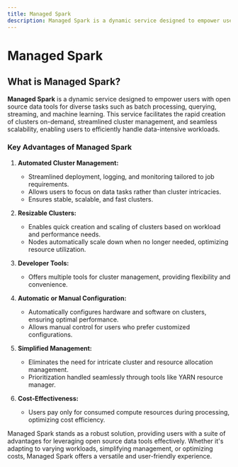 ```yaml
---
title: Managed Spark
description: Managed Spark is a dynamic service designed to empower users with open source data tools for diverse tasks such as batch processing, querying, streaming, and machine learning. This service facilitates the rapid creation of clusters on-demand, streamlined cluster management, and seamless scalability, enabling users to efficiently handle data-intensive workloads.
---
```


# Managed Spark

## What is Managed Spark?

**Managed Spark** is a dynamic service designed to empower users with open source data tools for diverse tasks such as batch processing, querying, streaming, and machine learning. This service facilitates the rapid creation of clusters on-demand, streamlined cluster management, and seamless scalability, enabling users to efficiently handle data-intensive workloads.

### Key Advantages of Managed Spark

1. **Automated Cluster Management:**

   - Streamlined deployment, logging, and monitoring tailored to job requirements.
   - Allows users to focus on data tasks rather than cluster intricacies.
   - Ensures stable, scalable, and fast clusters.

2. **Resizable Clusters:**

   - Enables quick creation and scaling of clusters based on workload and performance needs.
   - Nodes automatically scale down when no longer needed, optimizing resource utilization.

3. **Developer Tools:**

   - Offers multiple tools for cluster management, providing flexibility and convenience.

4. **Automatic or Manual Configuration:**

   - Automatically configures hardware and software on clusters, ensuring optimal performance.
   - Allows manual control for users who prefer customized configurations.

5. **Simplified Management:**

   - Eliminates the need for intricate cluster and resource allocation management.
   - Prioritization handled seamlessly through tools like YARN resource manager.

6. **Cost-Effectiveness:**
   - Users pay only for consumed compute resources during processing, optimizing cost efficiency.

Managed Spark stands as a robust solution, providing users with a suite of advantages for leveraging open source data tools effectively. Whether it's adapting to varying workloads, simplifying management, or optimizing costs, Managed Spark offers a versatile and user-friendly experience.
